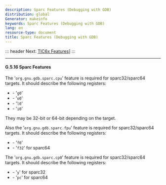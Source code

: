 ```yaml
---
description: Sparc Features (Debugging with GDB)
distribution: global
Generator: makeinfo
keywords: Sparc Features (Debugging with GDB)
lang: en
resource-type: document
title: Sparc Features (Debugging with GDB)
---
```

::: header
Next: [TIC6x Features](TIC6x-Features.html#TIC6x-Features)]
:::

---

#### G.5.16 Sparc Features

The '`org.gnu.gdb.sparc.cpu`' feature is required for sparc32/sparc64 targets. It should describe the following registers:

- \- '`g0`'
- \- '`o0`'
- \- '`l0`'
- \- '`i0`'

They may be 32-bit or 64-bit depending on the target.

Also the '`org.gnu.gdb.sparc.fpu`' feature is required for sparc32/sparc64 targets. It should describe the following registers:

- \- '`f0`'
- \- '`f32`' for sparc64

The '`org.gnu.gdb.sparc.cp0`' feature is required for sparc32/sparc64 targets. It should describe the following registers:

- \- '`y`' for sparc32
- \- '`pc`' for sparc64
